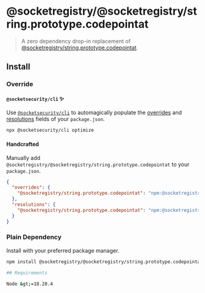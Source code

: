 # @socketregistry/@socketregistry/string.prototype.codepointat

> A zero dependency drop-in replacement of
> [@socketregistry/string.prototype.codepointat](https://www.npmjs.com/package/@socketregistry/string.prototype.codepointat).

## Install

### Override

#### `@socketsecurity/cli` :sparkles:

Use [`@socketsecurity/cli`](https://www.npmjs.com/package/@socketsecurity/cli)
to automagically populate the
[overrides](https://docs.npmjs.com/cli/v9/configuring-npm/package-json#overrides)
and [resolutions](https://yarnpkg.com/configuration/manifest#resolutions) fields
of your `package.json`.

```sh
npx @socketsecurity/cli optimize
```

#### Handcrafted

Manually add `@socketregistry/@socketregistry/string.prototype.codepointat` to
your `package.json`.

```json
{
  "overrides": {
    "@socketregistry/string.prototype.codepointat": "npm:@socketregistry/@socketregistry/string.prototype.codepointat@^1"
  },
  "resolutions": {
    "@socketregistry/string.prototype.codepointat": "npm:@socketregistry/@socketregistry/string.prototype.codepointat@^1"
  }
}
```

### Plain Dependency

Install with your preferred package manager.

````sh
npm install @socketregistry/@socketregistry/string.prototype.codepointat```

## Requirements

Node &gt;=18.20.4
````
